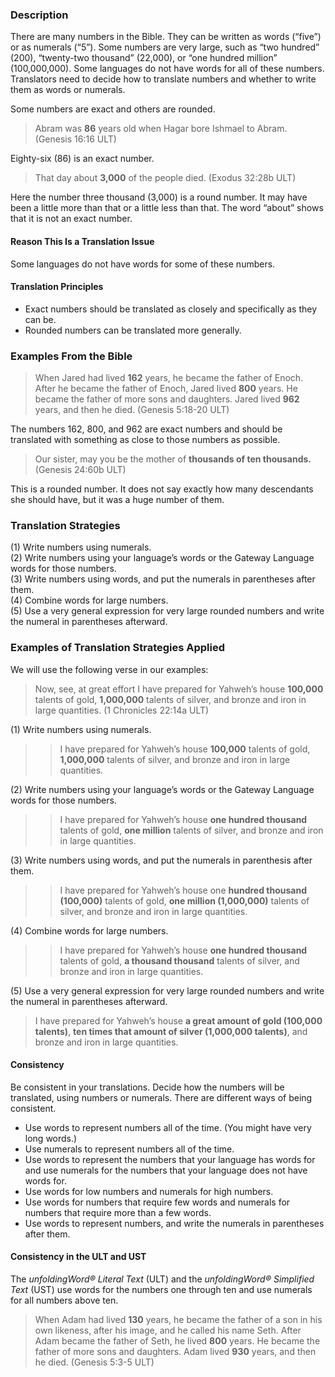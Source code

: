 ### Description

There are many numbers in the Bible. They can be written as words (“five”) or as numerals (“5”). Some numbers are very large, such as “two hundred” (200), “twenty-two thousand” (22,000), or “one hundred million” (100,000,000). Some languages do not have words for all of these numbers. Translators need to decide how to translate numbers and whether to write them as words or numerals.

Some numbers are exact and others are rounded.
> Abram was **86** years old when Hagar bore Ishmael to Abram. (Genesis 16:16 ULT)

Eighty-six (86) is an exact number.

> That day about **3,000** of the people died. (Exodus 32:28b ULT)

Here the number three thousand (3,000) is a round number. It may have been a little more than that or a little less than that. The word “about” shows that it is not an exact number.

#### Reason This Is a Translation Issue

Some languages do not have words for some of these numbers.

#### Translation Principles

* Exact numbers should be translated as closely and specifically as they can be.
* Rounded numbers can be translated more generally.

### Examples From the Bible

> When Jared had lived **162** years, he became the father of Enoch. After he became the father of Enoch, Jared lived **800** years. He became the father of more sons and daughters. Jared lived **962** years, and then he died. (Genesis 5:18-20 ULT)

The numbers 162, 800, and 962 are exact numbers and should be translated with something as close to those numbers as possible.

> Our sister, may you be the mother of **thousands of ten thousands.** (Genesis 24:60b ULT)

This is a rounded number. It does not say exactly how many descendants she should have, but it was a huge number of them.

### Translation Strategies

(1) Write numbers using numerals.<br>
(2) Write numbers using your language’s words or the Gateway Language words for those numbers.<br>
(3) Write numbers using words, and put the numerals in parentheses after them.<br>
(4) Combine words for large numbers.<br>
(5) Use a very general expression for very large rounded numbers and write the numeral in parentheses afterward.

### Examples of Translation Strategies Applied

We will use the following verse in our examples:
> Now, see, at great effort I have prepared for Yahweh’s house **100,000** talents of gold, **1,000,000** talents of silver, and bronze and iron in large quantities. (1 Chronicles 22:14a ULT)

(1) Write numbers using numerals.

> > I have prepared for Yahweh’s house **100,000** talents of gold, **1,000,000** talents of silver, and bronze and iron in large quantities.

(2) Write numbers using your language’s words or the Gateway Language words for those numbers.

> > I have prepared for Yahweh’s house **one hundred thousand** talents of gold, **one million** talents of silver, and bronze and iron in large quantities.

(3) Write numbers using words, and put the numerals in parenthesis after them.

> > I have prepared for Yahweh’s house one **hundred thousand (100,000)** talents of gold, **one million (1,000,000)** talents of silver, and bronze and iron in large quantities.

(4) Combine words for large numbers.

> > I have prepared for Yahweh’s house **one hundred thousand** talents of gold, **a thousand thousand** talents of silver, and bronze and iron in large quantities.

(5) Use a very general expression for very large rounded numbers and write the numeral in parentheses afterward.

> I have prepared for Yahweh’s house **a great amount of gold (100,000 talents)**, **ten times that amount of silver (1,000,000 talents)**, and bronze and iron in large quantities.

#### Consistency

Be consistent in your translations. Decide how the numbers will be translated, using numbers or numerals. There are different ways of being consistent.

* Use words to represent numbers all of the time. (You might have very long words.)
* Use numerals to represent numbers all of the time.
* Use words to represent the numbers that your language has words for and use numerals for the numbers that your language does not have words for.
* Use words for low numbers and numerals for high numbers.
* Use words for numbers that require few words and numerals for numbers that require more than a few words.
* Use words to represent numbers, and write the numerals in parentheses after them.

#### Consistency in the ULT and UST

The *unfoldingWord® Literal Text* (ULT) and the *unfoldingWord® Simplified Text* (UST) use words for the numbers one through ten and use numerals for all numbers above ten.

> When Adam had lived **130** years, he became the father of a son in his own likeness, after his image, and he called his name Seth. After Adam became the father of Seth, he lived **800** years. He became the father of more sons and daughters. Adam lived **930** years, and then he died. (Genesis 5:3-5 ULT)
